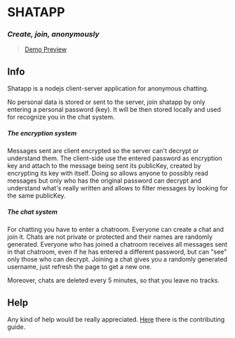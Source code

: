 # SHATAPP
### *Create, join, anonymously*

> [Demo Preview](https://shatapp.herokuapp.com/)

## Info
Shatapp is a nodejs client-server application for anonymous chatting.

No personal data is stored or sent to the server, join shatapp by only entering a personal password (key). It will be then stored locally and used for recognize you in the chat system.

##### The encryption system
Messages sent are client encrypted so the server can't decrypt or understand them. The client-side use the entered password as encryption key and attach to the message being sent its publicKey, created by encrypting its key with itself. Doing so allows anyone to possibly read messages but only who has the original password can decrypt and understand what's really written and allows to filter messages by looking for the same publicKey.

##### The chat system
For chatting you have to enter a chatroom. Everyone can create a chat and join it. Chats are not private or protected and their names are randomly generated. Everyone who has joined a chatroom receives all messages sent in that chatroom, even if he has entered a different password, but can "see" only those who can decrypt. Joining a chat gives you a randomly generated username, just refresh the page to get a new one.

Moreover, chats are deleted every 5 minutes, so that you leave no tracks.

## Help
Any kind of help would be really appreciated. [Here](CONTRIBUTING.md) there is the contributing guide.